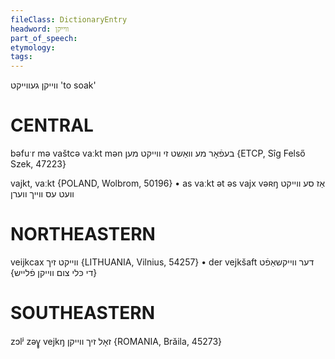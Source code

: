 ```yaml
---
fileClass: DictionaryEntry
headword: ווייקן
part_of_speech: 
etymology: 
tags: 
---
```

ווייקן 
געווייקט
'to soak'

CENTRAL
========

bəfuˑr mə vaštcə vaːkt mən בעפֿאָר מע וואַשט זי ווייקט מען {ETCP, Sîg Felső Szek, 47223}

vajkt, vaːkt {POLAND, Wolbrom, 50196}
	•	as vaːkt ət əs vajx vəʀŋ אַז סע ווייקט וועט עס ווייך ווערן

NORTHEASTERN
==============

veijkcax ווייקט זיך {LITHUANIA, Vilnius, 54257}
	•	der vejkšaft דער ווייקשאַפֿט {די כּלי צום ווייקן פֿלייש}

SOUTHEASTERN
==============

zɔlʲ zəɣ̥ vejkŋ זאָל זיך ווייקן {ROMANIA, Brăila, 45273}
